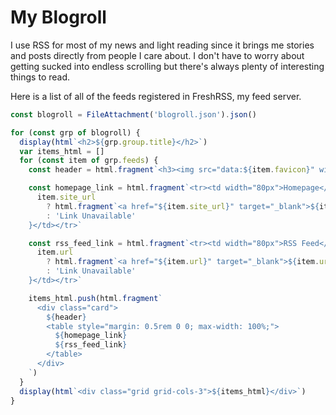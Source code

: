 # My Blogroll

I use RSS for most of my news and light reading since it brings me stories and posts directly from people I care about. I don't have to worry about getting sucked into endless scrolling but there's always plenty of interesting things to read.

Here is a list of all of the feeds registered in FreshRSS, my feed server.

```js
const blogroll = FileAttachment('blogroll.json').json()
```

```js
for (const grp of blogroll) {
  display(html`<h2>${grp.group.title}</h2>`)
  var items_html = []
  for (const item of grp.feeds) {
    const header = html.fragment`<h3><img src="data:${item.favicon}" width="12px" style="margin: 0 0.5rem;" />${item.title}</h3>`

    const homepage_link = html.fragment`<tr><td width="80px">Homepage</td><td>${
      item.site_url
        ? html.fragment`<a href="${item.site_url}" target="_blank">${item.site_url}</a>`
        : 'Link Unavailable'
    }</td></tr>`

    const rss_feed_link = html.fragment`<tr><td width="80px">RSS Feed</td><td>${
      item.url
        ? html.fragment`<a href="${item.url}" target="_blank">${item.url}</a>`
        : 'Link Unavailable'
    }</td></tr>`

    items_html.push(html.fragment`
      <div class="card">
        ${header}
        <table style="margin: 0.5rem 0 0; max-width: 100%;">
          ${homepage_link}
          ${rss_feed_link}
        </table>
      </div>
    `)
  }
  display(html`<div class="grid grid-cols-3">${items_html}</div>`)
}
```
